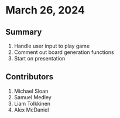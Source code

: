 # March 26, 2024

## Summary
1. Handle user input to play game
2. Comment out board generation functions
3. Start on presentation

## Contributors
1. Michael Sloan
2. Samuel Medley
3. Liam Tolkkinen
4. Alex McDaniel